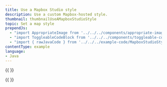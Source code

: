```yaml
---
title: Use a Mapbox Studio style
description: Use a custom Mapbox-hosted style.
thumbnail: thumbnailUseAMapboxStudioStyle
topic: Set a map style
prependJs:
  - "import AppropriateImage from '../../../components/appropriate-image'"
  - "import ToggleableCodeBlock from '../../../components/toggleable-code-block'"
  - "import { rawJavaCode } from '../../../example-code/MapboxStudioStyleActivity.js'"
contentType: example
language:
- Java
---
```


{{
  <AppropriateImage imageId="exampleMapboxStudioStyle" />
}}

<!-- Any notes about this example would go here.  -->

{{
  <ToggleableCodeBlock
    java={rawJavaCode}
  />
}}
